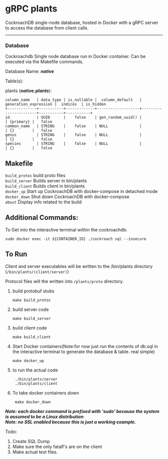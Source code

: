 # gRPC plants

CockroachDB single-node database, hosted in Docker with a gRPC server to access the database from client calls.

---

### Database

Cockroachdb Single node database run in Docker container. Can be executed via the Makefile commands.

Database Name: ***native***

Table(s):

plants (***native.plants***):
```
column_name   | data_type | is_nullable |  column_default   | generation_expression |  indices  | is_hidden
+-------------+-----------+-------------+-------------------+-----------------------+-----------+-----------+
id            | UUID      |    false    | gen_random_uuid() |                       | {primary} |   false    
common_name   | STRING    |    false    | NULL              |                       | {}        |   false   
genus         | STRING    |    false    | NULL              |                       | {}        |   false    
species       | STRING    |    false    | NULL              |                       | {}        |   false    
```

## Makefile

<code>build_protoc</code>      build proto files<br/>
<code>build_server</code>      Builds server in bin/plants<br/>
<code>build_client</code>      Builds client in bin/plants<br/>
<code>docker_up</code>         Start up CockroachDB with docker-compose in detached mode<br/>
<code>docker_down</code>       Shut down CockroachDB with docker-compose<br/>
<code>about</code>             Display info related to the build<br/>

## Additional Commands:

To Get into the interactive terminal within the cockroachdb:

`sudo docker exec -it ${CONTAINER_ID} ./cockroach sql --insecure`

## To Run

Client and server executables will be written to the /bin/plants directory (<code>/bin/plants/(client/server)</code>)

Protocol files will the written into <code>/plants/proto</code> directory.

1) build protobuf stubs

    <code>make build_protoc</code>

2) build server code

    <code>make build_server</code>

3) build client code

    <code>make build_client</code>

4) Start Docker containers(Note:for now just run the contents of db.sql in the interactive terminal to generate the database & table. real simple)

    <code>make docker_up</code>

5) to run the actual code

    <code> ./bin/plants/server </code><br>
    <code> ./bin/plants/client </code>

6) To take docker containers down
    
    <code> make docker_down </code>

***Note: each docker command is prefixed with 'sudo' because the system is assumed to be a Linux distribution*** <br/>
***Note: no SSL enabled because this is just a working example.***<br/>

Todo:
1) Create SQL Dump
2) Make sure the only fatalf's are on the client
3) Make actual test files.